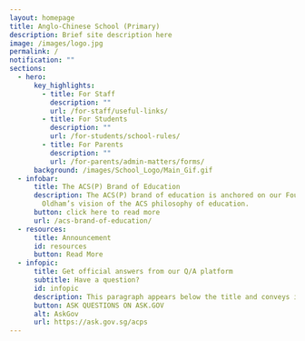 ```yaml
---
layout: homepage
title: Anglo-Chinese School (Primary)
description: Brief site description here
image: /images/logo.jpg
permalink: /
notification: ""
sections:
  - hero:
      key_highlights:
        - title: For Staff
          description: ""
          url: /for-staff/useful-links/
        - title: For Students
          description: ""
          url: /for-students/school-rules/
        - title: For Parents
          description: ""
          url: /for-parents/admin-matters/forms/
      background: /images/School_Logo/Main_Gif.gif
  - infobar:
      title: The ACS(P) Brand of Education
      description: The ACS(P) brand of education is anchored on our Founder, Bishop
        Oldham’s vision of the ACS philosophy of education.
      button: click here to read more
      url: /acs-brand-of-education/
  - resources:
      title: Announcement
      id: resources
      button: Read More
  - infopic:
      title: Get official answers from our Q/A platform
      subtitle: Have a question?
      id: infopic
      description: This paragraph appears below the title and conveys information
      button: ASK QUESTIONS ON ASK.GOV
      alt: AskGov
      url: https://ask.gov.sg/acps
---
```

